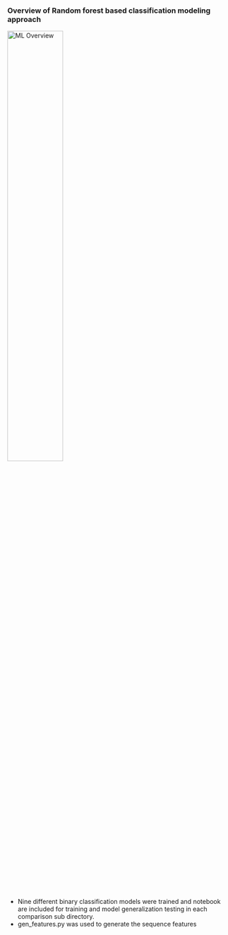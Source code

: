 ### Overview of Random forest based classification modeling approach


<img src="https://github.com/user-attachments/assets/193f1ab4-8d10-4cb4-9d9b-4204154ff3f4" alt="ML Overview" style="width:50%; height:auto;">

* Nine different binary classification models were trained and notebook are included for training and model generalization testing in each comparison sub directory.
* gen_features.py was used to generate the sequence features
